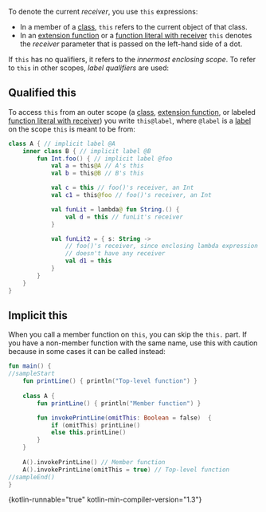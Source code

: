[//]: # (title: This expressions)

To denote the current _receiver_, you use `this` expressions:

* In a member of a [class](classes.md#inheritance), `this` refers to the current object of that class.
* In an [extension function](extensions.md) or a [function literal with receiver](lambdas.md#function-literals-with-receiver)
`this` denotes the _receiver_ parameter that is passed on the left-hand side of a dot.

If `this` has no qualifiers, it refers to the _innermost enclosing scope_. To refer to `this` in other scopes, _label qualifiers_ are used:

## Qualified this 

To access `this` from an outer scope (a [class](classes.md), [extension function](extensions.md),
or labeled [function literal with receiver](lambdas.md#function-literals-with-receiver)) you write `this@label`,
 where `@label` is a [label](returns.md) on the scope `this` is meant to be from:

```kotlin
class A { // implicit label @A
    inner class B { // implicit label @B
        fun Int.foo() { // implicit label @foo
            val a = this@A // A's this
            val b = this@B // B's this

            val c = this // foo()'s receiver, an Int
            val c1 = this@foo // foo()'s receiver, an Int

            val funLit = lambda@ fun String.() {
                val d = this // funLit's receiver
            }

            val funLit2 = { s: String ->
                // foo()'s receiver, since enclosing lambda expression
                // doesn't have any receiver
                val d1 = this
            }
        }
    }
}
```

## Implicit this

When you call a member function on `this`, you can skip the `this.` part.
If you have a non-member function with the same name, use this with caution because in some cases it can be called instead:

```kotlin
fun main() {
//sampleStart
    fun printLine() { println("Top-level function") }
    
    class A {
        fun printLine() { println("Member function") }

        fun invokePrintLine(omitThis: Boolean = false)  { 
            if (omitThis) printLine()
            else this.printLine()
        }
    }
    
    A().invokePrintLine() // Member function
    A().invokePrintLine(omitThis = true) // Top-level function
//sampleEnd()
}
```
{kotlin-runnable="true" kotlin-min-compiler-version="1.3"}

